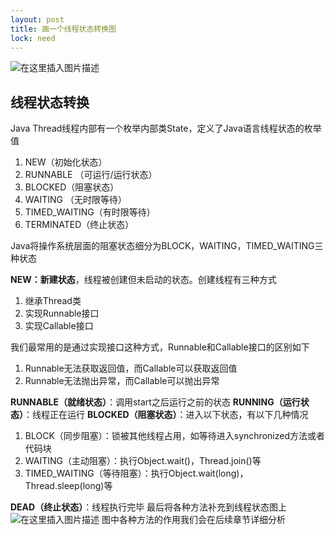 ```yaml
---
layout: post
title: 画一个线程状态转换图
lock: need
---
```

![在这里插入图片描述](https://i-blog.csdnimg.cn/blog_migrate/173b24082bf93f7228cd7b246cf35d8c.jpeg)
## 线程状态转换

Java Thread线程内部有一个枚举内部类State，定义了Java语言线程状态的枚举值

1. NEW（初始化状态）
2. RUNNABLE （可运行/运行状态）
3. BLOCKED（阻塞状态）
4. WAITING （无时限等待）
5.  TIMED_WAITING（有时限等待）
6. TERMINATED（终止状态）

Java将操作系统层面的阻塞状态细分为BLOCK，WAITING，TIMED_WAITING三种状态

**NEW：新建状态**，线程被创建但未启动的状态。创建线程有三种方式
1. 继承Thread类
2. 实现Runnable接口
3. 实现Callable接口

我们最常用的是通过实现接口这种方式，Runnable和Callable接口的区别如下

1. Runnable无法获取返回值，而Callable可以获取返回值
2. Runnable无法抛出异常，而Callable可以抛出异常

**RUNNABLE（就绪状态）**：调用start之后运行之前的状态
**RUNNING（运行状态）**：线程正在运行
**BLOCKED（阻塞状态）**：进入以下状态，有以下几种情况

1. BLOCK（同步阻塞）：锁被其他线程占用，如等待进入synchronized方法或者代码块
2. WAITING（主动阻塞）：执行Object.wait()，Thread.join()等
3. TIMED_WAITING（等待阻塞）：执行Object.wait(long)，Thread.sleep(long)等

**DEAD（终止状态）**：线程执行完毕
最后将各种方法补充到线程状态图上
![在这里插入图片描述](https://i-blog.csdnimg.cn/blog_migrate/e93b2725d8a89c32b0bf814b1a91551e.png)
图中各种方法的作用我们会在后续章节详细分析